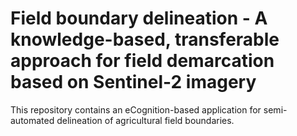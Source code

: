 # Field boundary delineation - A knowledge-based, transferable approach for field demarcation based on Sentinel-2 imagery

This repository contains an eCognition-based application for semi-automated delineation of agricultural field boundaries.
